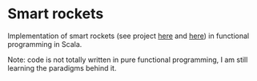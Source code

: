 # Smart rockets

Implementation of smart rockets (see project [here](http://blog.blprnt.com/blog/blprnt/project-smart-rockets) and [here](https://thecodingtrain.com/CodingChallenges/029-smartrockets.html)) in functional programming in Scala.

Note: code is not totally written in pure functional programming, I am still learning the paradigms behind it.

